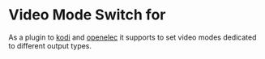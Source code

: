 # Video Mode Switch for 

As a plugin to [kodi](https://kodi.tv/) and [openelec](https://openelec.tv/) it supports to set video modes 
dedicated to different output types.